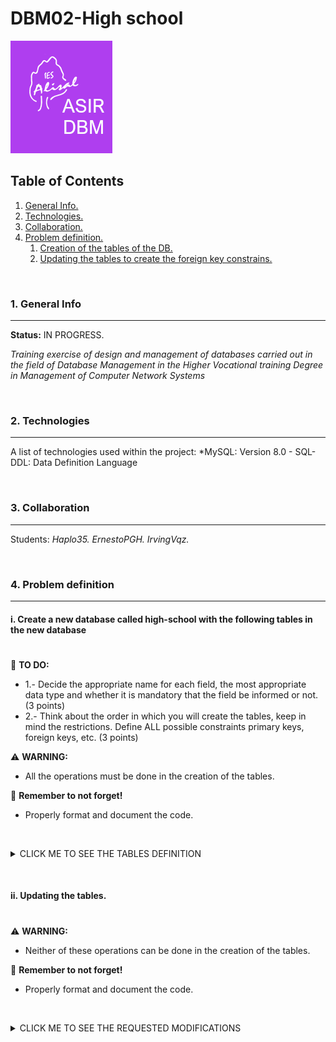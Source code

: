 # DBM02-High school

![Logo de Team](https://github.com/ana-polo/DBM02-high-school-sol/blob/main/DBM.gif "Team logo")


<a name="top"></a>
## Table of Contents
1. [General Info.](#general-info)
2. [Technologies.](#technologies)
3. [Collaboration.](#collaboration)
4. [Problem definition.](#problem-definition)
    1. [Creation of the tables of the DB.](#create)
    2. [Updating the tables to create the foreign key constrains.](#alter)
	

&nbsp;
<a name="general-info"></a>
### 1. General Info
***
**Status:** IN PROGRESS.

*Training exercise of design and management of databases carried out in the field of Database Management in the Higher Vocational training Degree in Management of Computer Network Systems*


&nbsp;
<a name="technologies"></a>
### 2. Technologies
***
A list of technologies used within the project:
*MySQL: Version 8.0 
    - SQL-DDL: Data Definition Language 


&nbsp;
<a name="collaboration"></a>
### 3. Collaboration
***
Students:
*Haplo35.* 
*ErnestoPGH.* 
*IrvingVqz.*


&nbsp;
<a name="problem-definition"></a>
### 4. Problem definition
***
<a name="create"></a>
#### i. Create a new database called high-school with the following tables in the new database
#
📝 **TO DO:** 
- 1.- Decide the appropriate name for each field, the most appropriate data type and whether it is mandatory that the field be informed or not. (3 points) 
- 2.- Think about the order in which you will create the tables, keep in mind the restrictions. Define ALL possible constraints primary keys, foreign keys, etc. (3 points)


⚠️ **WARNING:** 
- All the operations must be done in the creation of the tables.


👀 **Remember to not forget!**
- Properly format and document the code.


&nbsp;
<details>
    <summary>CLICK ME TO SEE THE TABLES DEFINITION</summary>

<br />
	
*STUDENT*
	
- The student's academic record number, which in addition to being unique and identifying the student, is composed of 4 letters and 3 digits.        
- The group to which the student belongs.        
- The student's NIF.        
- Name.
- Surname.
- Date of birth. Please note that no student under the age of 16 can be enrolled.
- Address
- The student's phone number (assume it only has one number) Will not be prefixed +34
- Gender, which will be F for women and M for men. Use a constraint to define the set of values that this field can take.


*TEACHER*
	
- The official number: Uniquely identifies each one and is formed with 4 digits and 3 letters.
- The teacher's name
- The teacher's last name
- The teacher's address
- The teacher's phone (assume you only have one number). Does not have the prefix +34
- Field that specifies whether the teacher is interim or not. The vast majority are inter-im.
- Maximum number of courses that a teacher can teach.
   
    
*COURSE*
	
- Field that identifies the course, consists of 4 letters
- Course description
- Hours of duration
- Course price
 
    
*GROUP*
	
- Field that identifies the group, consists of 4 uppercase letters, a number and a low-ercase letter.
- Description of the group
- Course
- Teacher
- Shift, it can be morning or afternoon. Do not use a constraint to define the set of val-ues that this field can take.
- Start date
- End date
- Start time
- End time
	
<br />
	
**REMARKS**
- Two groups of the same course cannot coincide in the same shift.
- No course has a higher price of more than € 500 or more than 2000 hours.
- Each student can only be enrolled in one group.
- There may be single-day courses.
- No teacher can teach more than 3 courses.


</details>

&nbsp;
&nbsp;
<a name="alter"></a>
#### ii. Updating the tables.
#


⚠️ **WARNING:** 
- Neither of these operations can be done in the creation of the tables.


👀 **Remember to not forget!**
- Properly format and document the code.		  

&nbsp;

<details>
    <summary>CLICK ME TO SEE THE REQUESTED MODIFICATIONS</summary>
     	
<br />
	
1. Clears the primary key from the teacher's table. What do you have to do before?
2. Create a primary key in teachers that is the first and last name.
3. Add a field behind the price in the courses' table, indicating the last year in which it was taught. You don't have to be informed.
4. Change the data type of the student's name by adding 5 characters.
5. Delete a foreign key from one of the tables and recreate it.
6. Delete a CHECK from a table and recreate it.
7. Rename the group's table by class.
8. Deletes the teacher's table.


-(0.5 point each)-	
</details>

 
